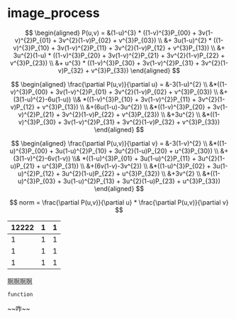 # image_process
$$
\begin{aligned}
P(u,v) = 
&(1-u)^{3} * ((1-v)^{3}P_{00} + 3v(1-v)^{2}P_{01} + 3v^{2}(1-v)P_{02} + v^{3}P_{03})
\\ &+ 3u(1-u)^{2} * ((1-v)^{3}P_{10} + 3v(1-v)^{2}P_{11} + 3v^{2}(1-v)P_{12} + v^{3}P_{13})
\\ &+ 3u^{2}(1-u) * ((1-v)^{3}P_{20} + 3v(1-v)^{2}P_{21} + 3v^{2}(1-v)P_{22} + v^{3}P_{23})
\\ &+ u^{3} * ((1-v)^{3}P_{30} + 3v(1-v)^{2}P_{31} + 3v^{2}(1-v)P_{32} + v^{3}P_{33})
\end{aligned}
$$

$$
\begin{aligned}
\frac{\partial P(u,v)}{\partial u} = 
&-3(1-u)^{2}
\\ &*((1-v)^{3}P_{00} + 3v(1-v)^{2}P_{01} + 3v^{2}(1-v)P_{02} + v^{3}P_{03})
\\ &+(3(1-u)^{2}-6u(1-u))
\\& *((1-v)^{3}P_{10} + 3v(1-v)^{2}P_{11} + 3v^{2}(1-v)P_{12} + v^{3}P_{13})
\\ &+(6u(1-u)-3u^{2})
\\ &*((1-v)^{3}P_{20} + 3v(1-v)^{2}P_{21} + 3v^{2}(1-v)P_{22} + v^{3}P_{23})
\\ &+3u^{2}
\\ &*((1-v)^{3}P_{30} + 3v(1-v)^{2}P_{31} + 3v^{2}(1-v)P_{32} + v^{3}P_{33})
\end{aligned}
$$

$$
\begin{aligned}
\frac{\partial P(u,v)}{\partial v} = 
&-3(1-v)^{2}
\\ &*((1-u)^{3}P_{00} + 3u(1-u)^{2}P_{10} + 3u^{2}(1-u)P_{20} + u^{3}P_{30})
\\ &+(3(1-v)^{2}-6v(1-v))
\\& *((1-u)^{3}P_{01} + 3u(1-u)^{2}P_{11} + 3u^{2}(1-u)P_{21} + u^{3}P_{31})
\\ &+(6v(1-v)-3v^{2})
\\ &*((1-u)^{3}P_{02} + 3u(1-u)^{2}P_{12} + 3u^{2}(1-u)P_{22} + u^{3}P_{32})
\\ &+3v^{2}
\\ &*((1-u)^{3}P_{03} + 3u(1-u)^{2}P_{13} + 3u^{2}(1-u)P_{23} + u^{3}P_{33})
\end{aligned}
$$

$$
norm = \frac{\partial P(u,v)}{\partial u} * \frac{\partial P(u,v)}{\partial v}
$$

| 12222 | 1    | 1    |
| ----- | ---- | ---- |
| 1     | 1    | 1    |
| 1     | 1    | 1    |
| 1     | 1    | 1    |

<u>啊啊啊啊</u>

```
function
```

<!--啊啊-->~~咋~~